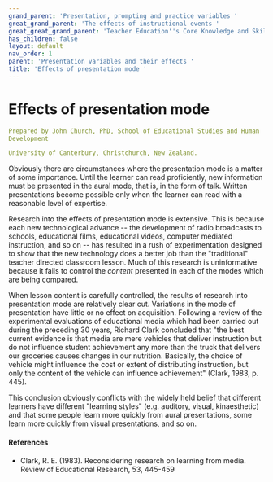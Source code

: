 ```yaml
---
grand_parent: 'Presentation, prompting and practice variables '
great_grand_parent: 'The effects of instructional events '
great_great_grand_parent: 'Teacher Education''s Core Knowledge and Skills.'
has_children: false
layout: default
nav_order: 1
parent: 'Presentation variables and their effects '
title: 'Effects of presentation mode '
---
```

# Effects of presentation mode


```yaml
Prepared by John Church, PhD, School of Educational Studies and Human
Development

University of Canterbury, Christchurch, New Zealand.
```


Obviously there are circumstances where the presentation mode is a
matter of some importance. Until the learner can read proficiently, new
information must be presented in the aural mode, that is, in the form of
talk. Written presentations become possible only when the learner can
read with a reasonable level of expertise.

Research into the effects of presentation mode is extensive. This is
because each new technological advance -- the development of radio
broadcasts to schools, educational films, educational videos, computer
mediated instruction, and so on -- has resulted in a rush of
experimentation designed to show that the new technology does a better
job than the "traditional" teacher directed classroom lesson. Much of
this research is uninformative because it fails to control the *content*
presented in each of the modes which are being compared.

When lesson content is carefully controlled, the results of research
into presentation mode are relatively clear cut. Variations in the mode
of presentation have little or no effect on acquisition. Following a
review of the experimental evaluations of educational media which had
been carried out during the preceding 30 years, Richard Clark concluded
that "the best current evidence is that media are mere vehicles that
deliver instruction but do not influence student achievement any more
than the truck that delivers our groceries causes changes in our
nutrition. Basically, the choice of vehicle might influence the cost or
extent of distributing instruction, but only the content of the vehicle
can influence achievement" (Clark, 1983, p. 445).

This conclusion obviously conflicts with the widely held belief that
different learners have different \"learning styles\" (e.g. auditory,
visual, kinaesthetic) and that some people learn more quickly from aural
presentations, some learn more quickly from visual presentations, and so
on.


#### References

-   Clark, R. E. (1983). Reconsidering research on learning from media.
    Review of Educational Research, 53, 445-459
